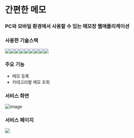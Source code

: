 # 간편한 메모

### PC와 모바일 환경에서 사용할 수 있는 메모장 웹애플리케이션

### 사용한 기술스택

<div style="display:flex">
<img src="https://img.shields.io/badge/pwa-5A0FC8?style=flat-squre&logo=PWA&logoColor=white">
<img src="https://img.shields.io/badge/javascript-F7DF1E?style=flat-squre&logo=JavaScript&logoColor=black">
<img src="https://img.shields.io/badge/typescript-3178C6?style=flat-squre&logo=typescript&logoColor=white">
<img src="https://img.shields.io/badge/firebase-FF4154?style=flat-squre&logo=firebase&logoColor=white">
<img src="https://img.shields.io/badge/react-61DAFB?style=flat-squre&logo=React&logoColor=black">
<img src="https://img.shields.io/badge/html-E34F26?style=flat-squre&logo=HTML5&logoColor=black">
<img src="https://img.shields.io/badge/css-1572B6?style=flat-squre&logo=CSS3&logoColor=black">
<img src="https://img.shields.io/badge/nodejs-339933?style=flat-squre&logo=Node.js&logoColor=black">
<img src="https://img.shields.io/badge/GitHub-181717?style=flat-squre&logo=Github&logoColor=white">
</div>


### 주요 기능

- 메모 등록
- 카테고리별 메모 조회

### 서비스 화면

![image](https://github.com/hyunwoomemo/Memorganized/assets/105469077/a2fb4eef-812f-4138-b1d9-c6102ee89441)


### 서비스 페이지
<a href="https://memorganized.vercel.app/" target="_blank"><img src="https://img.shields.io/badge/간편한 메모-0A0A0A?style=for-the-badge&logo=dev.to&logoColor=white"></a>
